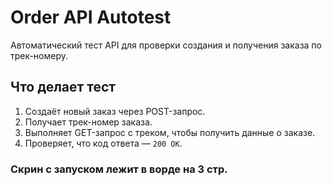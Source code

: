 # Order API Autotest

Автоматический тест API для проверки создания и получения заказа по трек-номеру.

## Что делает тест

1. Создаёт новый заказ через POST-запрос.
2. Получает трек-номер заказа.
3. Выполняет GET-запрос с треком, чтобы получить данные о заказе.
4. Проверяет, что код ответа — `200 OK`.

### Скрин с запуском лежит в ворде на 3 стр.